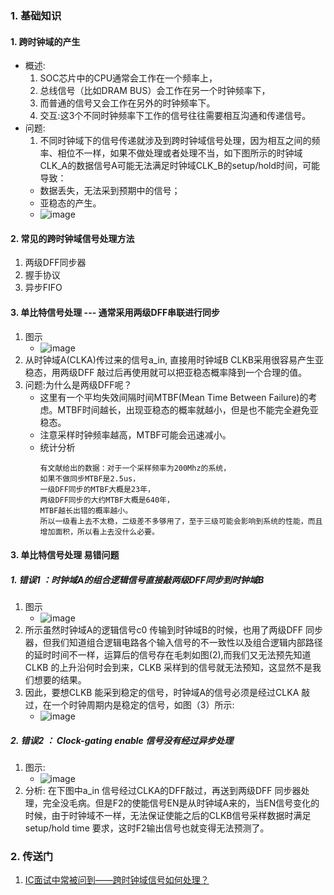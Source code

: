 ### 1. 基础知识
#### 1.  跨时钟域的产生
- 概述:
  1. SOC芯片中的CPU通常会工作在一个频率上，
  2. 总线信号（比如DRAM BUS）会工作在另一个时钟频率下，
  3. 而普通的信号又会工作在另外的时钟频率下。
  4. 交互:这3个不同时钟频率下工作的信号往往需要相互沟通和传递信号。
- 问题:
  1. 不同时钟域下的信号传递就涉及到跨时钟域信号处理，因为相互之间的频率、相位不一样，如果不做处理或者处理不当，如下图所示的时钟域CLK_A的数据信号A可能无法满足时钟域CLK_B的setup/hold时间，可能导致：
    - 数据丢失，无法采到预期中的信号；
    - 亚稳态的产生。
    - ![image](https://github.com/bulaqi/IC-DV.github.io/assets/55919713/e81097cb-a11c-4962-abed-433878f6ceb2)
#### 2. 常见的跨时钟域信号处理方法 
1. 两级DFF同步器
2. 握手协议
3. 异步FIFO
#### 3. 单比特信号处理 --- 通常采用两级DFF串联进行同步
1. 图示
   - ![image](https://github.com/bulaqi/IC-DV.github.io/assets/55919713/661d4b03-a89e-465c-a2ec-47fb4b449a63)
2. 从时钟域A(CLKA)传过来的信号a_in, 直接用时钟域B CLKB采用很容易产生亚稳态，用两级DFF 敲过后再使用就可以把亚稳态概率降到一个合理的值。
3. 问题:为什么是两级DFF呢？
   - 这里有一个平均失效间隔时间MTBF(Mean Time Between Failure)的考虑。MTBF时间越长，出现亚稳态的概率就越小，但是也不能完全避免亚稳态。
   - 注意采样时钟频率越高，MTBF可能会迅速减小。
   - 统计分析
     ~~~
     有文献给出的数据：对于一个采样频率为200Mhz的系统，
     如果不做同步MTBF是2.5us，
     一级DFF同步的MTBF大概是23年，
     两级DFF同步的大约MTBF大概是640年，
     MTBF越长出错的概率越小。
     所以一级看上去不太稳，二级差不多够用了，至于三级可能会影响到系统的性能，而且增加面积，所以看上去没什么必要。
     ~~~
#### 3. 单比特信号处理 易错问题
##### 1. 错误1 ：时钟域A的组合逻辑信号直接敲两级DFF同步到时钟域B
1. 图示
   - ![image](https://github.com/bulaqi/IC-DV.github.io/assets/55919713/89dacafc-5853-406a-8ccd-527444b206e9)
2. 所示虽然时钟域A的逻辑信号c0 传输到时钟域B的时候，也用了两级DFF 同步器，但我们知道组合逻辑电路各个输入信号的不一致性以及组合逻辑内部路径的延时时间不一样，运算后的信号存在毛刺如图(2),而我们又无法预先知道CLKB 的上升沿何时会到来，CLKB 采样到的信号就无法预知，这显然不是我们想要的结果。
3. 因此，要想CLKB 能采到稳定的信号，时钟域A的信号必须是经过CLKA 敲过，在一个时钟周期内是稳定的信号，如图（3）所示:
   - ![image](https://github.com/bulaqi/IC-DV.github.io/assets/55919713/ab0eedbe-332c-4fc5-8e39-573fe6bbdb7c)
##### 2. 错误2 ： Clock-gating enable 信号没有经过异步处理
1. 图示:
   - ![image](https://github.com/bulaqi/IC-DV.github.io/assets/55919713/1df4f75a-8ccf-471e-a6e0-d3eefada368b)
2. 分析:
   在下图中a_in 信号经过CLKA的DFF敲过，再送到两级DFF 同步器处理，完全没毛病。但是F2的使能信号EN是从时钟域A来的，当EN信号变化的时候，由于时钟域不一样，无法保证使能之后的CLKB信号采样数据时满足setup/hold time 要求，这时F2输出信号也就变得无法预测了。
  


### 2. 传送门
1. [IC面试中常被问到——跨时钟域信号如何处理？](https://mp.weixin.qq.com/s?__biz=MzIxMzg0MDk0Mg==&mid=2247483904&idx=1&sn=198f0071e5a87740022e8bdc528cfb93&chksm=97b1e741a0c66e57607bdffa4d179e758b52ef6c6b8d1e328cf35db70040ea47d16ae69d2e13&scene=21#wechat_redirect)
